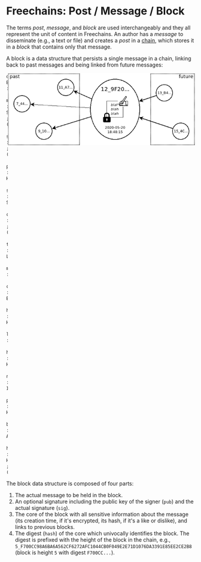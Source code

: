 # Freechains: Post / Message / Block

The terms *post*, *message*, and *block* are used interchangeably and they all
represent the unit of content in Freechains.
An author has a *message* to disseminate (e.g., a text or file) and creates a
*post* in a [chain](chains.md), which stores it in a *block* that contains only
that message.

A block is a data structure that persists a single message in a chain, linking
back to past messages and being linked from future messages:

<img src="block.png" align="right" width="500">

```
data Block :
    msg   : String              ; (1)
    sign? :                     ; (2)
        pub : HKey
        sig : String
    core  :                     ; (3)
        time  : Long
        msg   :
            crypt : Boolean
            hash  : Hash
        like? :
            hash : Hash
            n    : Int
        prev? : Hash
        backs : Array<Hash>
    hash  : Hash                ; (4)
```

The block data structure is composed of four parts:

1. The actual message to be held in the block.
2. An optional signature including the public key of the signer (`pub`) and the
   actual signature (`sig`).
1. The core of the block with all sensitive information about the message
   (its creation time, if it's encrypted, its hash, if it's a like or
   dislike), and links to previous blocks.
4. The digest (`hash`) of the core which univocally identifies the block.
   The digest is prefixed with the height of the block in the chain, e.g.,
   `5_F700CC98A6BA6A562CF6272AFC1044CB0F049E2E71D1076DA3391E85EE2CE2B8`
   (block is height `5` with digest `F700CC...`).
